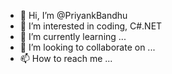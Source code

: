 - 👋 Hi, I’m @PriyankBandhu
- 👀 I’m interested in coding, C#.NET
- 🌱 I’m currently learning ...
- 💞️ I’m looking to collaborate on ...
- 📫 How to reach me ...

<!---
PriyankBandhu/PriyankBandhu is a ✨ special ✨ repository because its `README.md` (this file) appears on your GitHub profile.
You can click the Preview link to take a look at your changes.
--->

